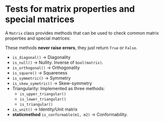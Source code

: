 # Tests for matrix properties and special matrices

A `Matrix` class provides methods that can be used to check common matrix properties and special matrices:

These methods **never raise errors**, they just return `True` or `False`.

* `is_diagonal()` -> Diagonality
* `is_null()` -> Nullity. Inverse of `bool(matrix)`.
* `is_orthogonal()` -> Orthogonality
* `is_square()` -> Squareness
* `is_symmetric()` -> Symmetry
* `is_skew_symetric()` -> Skew-symmetry
* Triangularity: Implemented as three methods:
  * `is_upper_triangular()`
  * `is_lower_triangular()`
  * `is_triangular()`
* `is_unit()` -> Identity/Unit matrix
* **staticmethod** `is_conformable(m1, m2)` -> Conformability.

